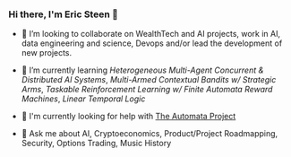 <!-- ![](./particle-background.gif) -->
### Hi there, I'm Eric Steen 👋

- 👯 I’m looking to collaborate on WealthTech and AI projects, work in AI, data engineering and science, Devops and/or lead the development of new projects.

- 🌱 I’m currently learning *Heterogeneous Multi-Agent Concurrent & Distributed AI Systems*, *Multi-Armed Contextual Bandits w/ Strategic Arms*, *Taskable Reinforcement Learning w/ Finite Automata Reward Machines*, *Linear Temporal Logic*

- 🤔 I'm currently looking for help with [The Automata Project](https://www.github.com/upstarter/automata)

<!--- 🔭 I’m currently working on a flask extension for [Adaptive Products](https://www.ericsteen.dev) -->

- 💬 Ask me about AI, Cryptoeconomics, Product/Project Roadmapping, Security, Options Trading, Music History

<!--
**upstarter/upstarter** is a ✨ _special_ ✨ repository because its `README.md` (this file) appears on your GitHub profile.

Here are some ideas to get you started:

- 🔭 I’m currently working on ...
- 🌱 I’m currently learning ...
- 👯 I’m looking to collaborate on ...
- 🤔 I’m looking for help with ...
- 💬 Ask me about ...
- 📫 How to reach me: ...
- 😄 Pronouns: ...
- ⚡ Fun fact: ...
-->
